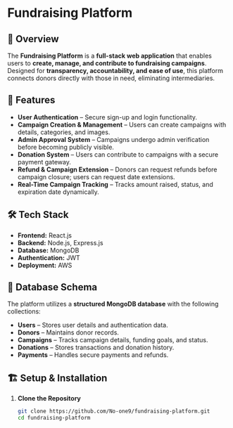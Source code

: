 # Fundraising Platform

## 📌 Overview
The **Fundraising Platform** is a **full-stack web application** that enables users to **create, manage, and contribute to fundraising campaigns**. Designed for **transparency, accountability, and ease of use**, this platform connects donors directly with those in need, eliminating intermediaries.  

## 🚀 Features  
- **User Authentication** – Secure sign-up and login functionality.  
- **Campaign Creation & Management** – Users can create campaigns with details, categories, and images.  
- **Admin Approval System** – Campaigns undergo admin verification before becoming publicly visible.  
- **Donation System** – Users can contribute to campaigns with a secure payment gateway.  
- **Refund & Campaign Extension** – Donors can request refunds before campaign closure; users can request date extensions.  
- **Real-Time Campaign Tracking** – Tracks amount raised, status, and expiration date dynamically.  

## 🛠 Tech Stack  
- **Frontend:** React.js  
- **Backend:** Node.js, Express.js  
- **Database:** MongoDB  
- **Authentication:** JWT  
- **Deployment:** AWS  

## 📂 Database Schema  
The platform utilizes a **structured MongoDB database** with the following collections:  
- **Users** – Stores user details and authentication data.  
- **Donors** – Maintains donor records.  
- **Campaigns** – Tracks campaign details, funding goals, and status.  
- **Donations** – Stores transactions and donation history.  
- **Payments** – Handles secure payments and refunds.  

## 🏗 Setup & Installation  
1. **Clone the Repository**  
   ```sh
   git clone https://github.com/No-one9/fundraising-platform.git
   cd fundraising-platform